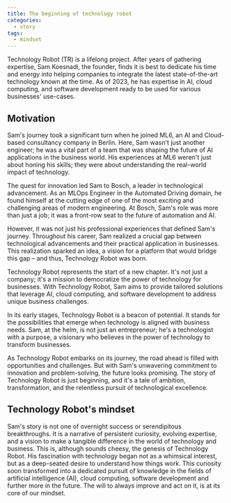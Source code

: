 ```yaml
---
title: The beginning of technology robot
categories:
  - story
tags:
  - mindset
---
```


Technology Robot (TR) is a lifelong project. After years of gathering expertise, Sam Koesnadi, the founder, finds it is best to dedicate his time and energy into helping companies to integrate the latest state-of-the-art technology known at the time. As of 2023, he has expertise in AI, cloud computing, and software development ready to be used for various businesses' use-cases.

## Motivation

Sam's journey took a significant turn when he joined ML6, an AI and Cloud-based consultancy company in Berlin. Here, Sam wasn't just another engineer; he was a vital part of a team that was shaping the future of AI applications in the business world. His experiences at ML6 weren't just about honing his skills; they were about understanding the real-world impact of technology.

The quest for innovation led Sam to Bosch, a leader in technological advancement. As an MLOps Engineer in the Automated Driving domain, he found himself at the cutting edge of one of the most exciting and challenging areas of modern engineering. At Bosch, Sam's role was more than just a job; it was a front-row seat to the future of automation and AI.

However, it was not just his professional experiences that defined Sam's journey. Throughout his career, Sam realized a crucial gap between technological advancements and their practical application in businesses. This realization sparked an idea, a vision for a platform that would bridge this gap – and thus, Technology Robot was born.

Technology Robot represents the start of a new chapter. It's not just a company; it's a mission to democratize the power of technology for businesses. With Technology Robot, Sam aims to provide tailored solutions that leverage AI, cloud computing, and software development to address unique business challenges.

In its early stages, Technology Robot is a beacon of potential. It stands for the possibilities that emerge when technology is aligned with business needs. Sam, at the helm, is not just an entrepreneur; he's a technologist with a purpose, a visionary who believes in the power of technology to transform businesses.

As Technology Robot embarks on its journey, the road ahead is filled with opportunities and challenges. But with Sam's unwavering commitment to innovation and problem-solving, the future looks promising. The story of Technology Robot is just beginning, and it's a tale of ambition, transformation, and the relentless pursuit of technological excellence.

## Technology Robot's mindset

Sam's story is not one of overnight success or serendipitous breakthroughs. It is a narrative of persistent curiosity, evolving expertise, and a vision to make a tangible difference in the world of technology and business. This is, although sounds cheesy, the genesis of Technology Robot. His fascination with technology began not as a whimsical interest, but as a deep-seated desire to understand how things work. This curiosity soon transformed into a dedicated pursuit of knowledge in the fields of artificial intelligence (AI), cloud computing, software development and further more in the future. The will to always improve and act on it, is at its core of our mindset.
